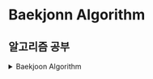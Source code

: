 # Baekjonn Algorithm
## 알고리즘 공부

<details>
  <summary>Baekjoon Algorithm</summary>
  <div markdown="1">
  
 <details>
   <summary>&nbsp;&nbsp;&nbsp;[CLASS 1] 문제 보기</summary>
    <div markdown="1">
  
- [[1000] A+B](https://github.com/okpyo12/Algorithm/tree/master/Baekjoon%20Algorithm/CLASS%201/Baekjoon_1000)
- [[1001] A-B](https://github.com/okpyo12/Algorithm/tree/master/Baekjoon%20Algorithm/CLASS%201/Baekjoon_1001)
- [[1008] A/B](https://github.com/okpyo12/Algorithm/tree/master/Baekjoon%20Algorithm/CLASS%201/Baekjoon_1008)
- [[1152] 단어의 개수](https://github.com/okpyo12/Algorithm/tree/master/Baekjoon%20Algorithm/CLASS%201/Baekjoon_1152)
- [[1157] 단어 공부](https://github.com/okpyo12/Algorithm/tree/master/Baekjoon%20Algorithm/CLASS%201/Baekjoon_1157)
- [[1330] 두 수 비교하기](https://github.com/okpyo12/Algorithm/tree/master/Baekjoon%20Algorithm/CLASS%201/Baekjoon_1330)
- [[1546] 평균](https://github.com/okpyo12/Algorithm/tree/master/Baekjoon%20Algorithm/CLASS%201/Baekjoon_1546)
- [[2438] 별 찍기 - 1](https://github.com/okpyo12/Algorithm/tree/master/Baekjoon%20Algorithm/CLASS%201/Baekjoon_2438)
- [[2439] 별 찍기 - 2](https://github.com/okpyo12/Algorithm/tree/master/Baekjoon%20Algorithm/CLASS%201/Baekjoon_2439)
- [[2475] 검증수](https://github.com/okpyo12/Algorithm/tree/master/Baekjoon%20Algorithm/CLASS%201/Baekjoon_2475)
- [[2557] Hello World](https://github.com/okpyo12/Algorithm/tree/master/Baekjoon%20Algorithm/CLASS%201/Baekjoon_2557)
- [[2562] 최댓값](https://github.com/okpyo12/Algorithm/tree/master/Baekjoon%20Algorithm/CLASS%201/Baekjoon_2562)
- [[2577] 숫자의 개수](https://github.com/okpyo12/Algorithm/tree/master/Baekjoon%20Algorithm/CLASS%201/Baekjoon_2577)
- [[2675] 문자열 반복](https://github.com/okpyo12/Algorithm/tree/master/Baekjoon%20Algorithm/CLASS%201/Baekjoon_2675)
- [[2739] 구구단](https://github.com/okpyo12/Algorithm/tree/master/Baekjoon%20Algorithm/CLASS%201/Baekjoon_2739)
- [[2741] N 찍기](https://github.com/okpyo12/Algorithm/tree/master/Baekjoon%20Algorithm/CLASS%201/Baekjoon_2741)
- [[2742] 기찍 N](https://github.com/okpyo12/Algorithm/tree/master/Baekjoon%20Algorithm/CLASS%201/Baekjoon_2742)
- [[2753] 윤년](https://github.com/okpyo12/Algorithm/tree/master/Baekjoon%20Algorithm/CLASS%201/Baekjoon_2753)
- [[2884] 알람 시계](https://github.com/okpyo12/Algorithm/tree/master/Baekjoon%20Algorithm/CLASS%201/Baekjoon_2884)
- [[2908] 상수](https://github.com/okpyo12/Algorithm/tree/master/Baekjoon%20Algorithm/CLASS%201/Baekjoon_2908)
- [[2920] 음계](https://github.com/okpyo12/Algorithm/tree/master/Baekjoon%20Algorithm/CLASS%201/Baekjoon_2920)
- [[3052] 나머지](https://github.com/okpyo12/Algorithm/tree/master/Baekjoon%20Algorithm/CLASS%201/Baekjoon_3052)
- [[8958] OX퀴즈](https://github.com/okpyo12/Algorithm/tree/master/Baekjoon%20Algorithm/CLASS%201/Baekjoon_8958)
- [[9498] 시험 성적](https://github.com/okpyo12/Algorithm/tree/master/Baekjoon%20Algorithm/CLASS%201/Baekjoon_9498)
- [[10171] 고양이](https://github.com/okpyo12/Algorithm/tree/master/Baekjoon%20Algorithm/CLASS%201/Baekjoon_10171)
- [[10172] 개](https://github.com/okpyo12/Algorithm/tree/master/Baekjoon%20Algorithm/CLASS%201/Baekjoon_10172)
- [[10809] 알파벳 찾기](https://github.com/okpyo12/Algorithm/tree/master/Baekjoon%20Algorithm/CLASS%201/Baekjoon_10809)
- [[10818] 최소, 최대](https://github.com/okpyo12/Algorithm/tree/master/Baekjoon%20Algorithm/CLASS%201/Baekjoon_10818)
- [[10869] 사칙연산](https://github.com/okpyo12/Algorithm/tree/master/Baekjoon%20Algorithm/CLASS%201/Baekjoon_10869)
- [[10871] X보다 작은 수](https://github.com/okpyo12/Algorithm/tree/master/Baekjoon%20Algorithm/CLASS%201/Baekjoon_10871)
- [[10950] A+B - 3](https://github.com/okpyo12/Algorithm/tree/master/Baekjoon%20Algorithm/CLASS%201/Baekjoon_10950)
- [[10951] A+B - 4](https://github.com/okpyo12/Algorithm/tree/master/Baekjoon%20Algorithm/CLASS%201/Baekjoon_10951)
- [[10952] A+B - 5](https://github.com/okpyo12/Algorithm/tree/master/Baekjoon%20Algorithm/CLASS%201/Baekjoon_10952)
- [[10998] AxB](https://github.com/okpyo12/Algorithm/tree/master/Baekjoon%20Algorithm/CLASS%201/Baekjoon_10998)
- [[11654] 아스키 코드](https://github.com/okpyo12/Algorithm/tree/master/Baekjoon%20Algorithm/CLASS%201/Baekjoon_11654)
- [[11720] 숫자의 합](https://github.com/okpyo12/Algorithm/tree/master/Baekjoon%20Algorithm/CLASS%201/Baekjoon_11720)

  </div>
  </details>

 <details>
   <summary>&nbsp;&nbsp;&nbsp;[CLASS 2] 문제 보기</summary>
    <div markdown="1">
  
- [[1018] 체스판 다시 칠하기](https://github.com/okpyo12/Algorithm/tree/master/Baekjoon%20Algorithm/CLASS%202/Baekjoon_1018)
- [[1085] 직사각형에서 탈출](https://github.com/okpyo12/Algorithm/tree/master/Baekjoon%20Algorithm/CLASS%202/Baekjoon_1085)
- [[1181] 단어 정렬](https://github.com/okpyo12/Algorithm/tree/master/Baekjoon%20Algorithm/CLASS%202/Baekjoon_1181)
- [[1259] 팰린드롬수](https://github.com/okpyo12/Algorithm/tree/master/Baekjoon%20Algorithm/CLASS%202/Baekjoon_1259)
- [[1436] 영화감독 숌](https://github.com/okpyo12/Algorithm/tree/master/Baekjoon%20Algorithm/CLASS%202/Baekjoon_1436)
- [[1654] 랜선 자르기](https://github.com/okpyo12/Algorithm/tree/master/Baekjoon%20Algorithm/CLASS%202/Baekjoon_1654)
- [[1874] 스택 수열](https://github.com/okpyo12/Algorithm/tree/master/Baekjoon%20Algorithm/CLASS%202/Baekjoon_1874)
- [[1920] 수 찾기](https://github.com/okpyo12/Algorithm/tree/master/Baekjoon%20Algorithm/CLASS%202/Baekjoon_1920)
- [[1929] 소수 구하기](https://github.com/okpyo12/Algorithm/tree/master/Baekjoon%20Algorithm/CLASS%202/Baekjoon_1929)
- [[1966] 프린트 큐](https://github.com/okpyo12/Algorithm/tree/master/Baekjoon%20Algorithm/CLASS%202/Baekjoon_1966)
- [[1978] 소수 찾기](https://github.com/okpyo12/Algorithm/tree/master/Baekjoon%20Algorithm/CLASS%202/Baekjoon_1978)
- [[2108] 통계학](https://github.com/okpyo12/Algorithm/tree/master/Baekjoon%20Algorithm/CLASS%202/Baekjoon_2108)

  </div>
  </details>
      
    </div>
  </details>
  